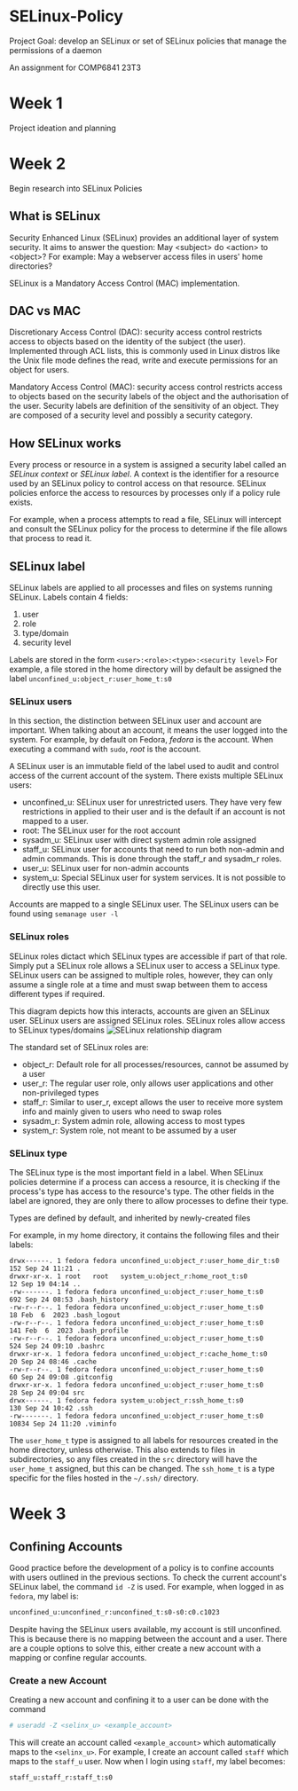 # SELinux-Policy
Project Goal: develop an SELinux or set of SELinux policies that manage the permissions of a daemon

An assignment for COMP6841 23T3

# Week 1
Project ideation and planning

# Week 2
Begin research into SELinux Policies

## What is SELinux
Security Enhanced Linux (SELinux) provides an additional layer of system security. It aims to answer the question: May \<subject\> do \<action\> to \<object\>?
For example: May a webserver access files in users' home directories?

SELinux is a Mandatory Access Control (MAC) implementation.

## DAC vs MAC
Discretionary Access Control (DAC): security access control restricts access to objects based on the identity of the subject (the user). Implemented through
ACL lists, this is commonly used in Linux distros like the Unix file mode defines the read, write and execute permissions for an object for users.

Mandatory Access Control (MAC): security access control restricts access to objects based on the security labels of the object and the authorisation of the user.
Security labels are definition of the sensitivity of an object. They are composed of a security level and possibly a security category.

## How SELinux works
Every process or resource in a system is assigned a security label called an *SELinux context* or *SELinux label*. A context is the identifier for a resource used by an
SELinux policy to control access on that resource. SELinux policies enforce the access to resources by processes only if a policy rule exists. 

For example, when a process attempts to read a file, SELinux will intercept and consult the SELinux policy for the process to determine if the file allows that process to read
it. 

## SELinux label
SELinux labels are applied to all processes and files on systems running SELinux. Labels contain 4 fields:
1. user
2. role
3. type/domain
4. security level

Labels are stored in the form `<user>:<role>:<type>:<security level>`
For example, a file stored in the home directory will by default be assigned the label `unconfined_u:object_r:user_home_t:s0` 

### SELinux users
In this section, the distinction between SELinux user and account are important. When talking about an account, it means the user logged into the system. For example,
by default on Fedora, *fedora* is the account. When executing a command with `sudo`, *root* is the account.
 
A SELinux user is an immutable field of the label used to audit and control access of the current account of the system. 
There exists multiple SELinux users:

* unconfined\_u: SELinux user for unrestricted users. They have very few restrictions in applied to their user and is the default if an account is not mapped to a user. 
* root: The SELinux user for the root account
* sysadm\_u: SELinux user with direct system admin role assigned
* staff\_u: SELinux user for accounts that need to run both non-admin and admin commands. This is done through the staff\_r and sysadm\_r roles.
* user\_u: SELinux user for non-admin accounts
* system\_u: Special SELinux user for system services. It is not possible to directly use this user.

Accounts are mapped to a single SELinux user.
The SELinux users can be found using `semanage user -l`

### SELinux roles
SELinux roles dictact which SELinux types are accessible if part of that role. Simply put a SELinux role allows a SELinux user to access a SELinux type.
SELinux users can be assigned to multiple roles, however, they can only assume a single role at a time and must swap between them to access different types if required.

This diagram depicts how this interacts, accounts are given an SELinux user. SELinux users are assigned SELinux roles. SELinux roles allow access to SELinux types/domains
![SELinux relationship diagram](https://wiki.gentoo.org/images/a/a0/SELinux_users.png)

The standard set of SELinux roles are:
* object\_r: Default role for all processes/resources, cannot be assumed by a user
* user\_r: The regular user role, only allows user applications and other non-privileged types
* staff\_r: Similar to user\_r, except allows the user to receive more system info and mainly given to users who need to swap roles
* sysadm\_r: System admin role, allowing access to most types
* system\_r: System role, not meant to be assumed by a user

### SELinux type
The SELinux type is the most important field in a label. When SELinux policies determine if a process can access a resource, it is checking if the process's type 
has access to the resource's type. The other fields in the label are ignored, they are only there to allow processes to define their type.

Types are defined by default, and inherited by newly-created files

For example, in my home directory, it contains the following files and their labels:
```
drwx------. 1 fedora fedora unconfined_u:object_r:user_home_dir_t:s0   152 Sep 24 11:21 .
drwxr-xr-x. 1 root   root   system_u:object_r:home_root_t:s0            12 Sep 19 04:14 ..
-rw-------. 1 fedora fedora unconfined_u:object_r:user_home_t:s0       692 Sep 24 08:53 .bash_history
-rw-r--r--. 1 fedora fedora unconfined_u:object_r:user_home_t:s0        18 Feb  6  2023 .bash_logout
-rw-r--r--. 1 fedora fedora unconfined_u:object_r:user_home_t:s0       141 Feb  6  2023 .bash_profile
-rw-r--r--. 1 fedora fedora unconfined_u:object_r:user_home_t:s0       524 Sep 24 09:10 .bashrc
drwxr-xr-x. 1 fedora fedora unconfined_u:object_r:cache_home_t:s0       20 Sep 24 08:46 .cache
-rw-r--r--. 1 fedora fedora unconfined_u:object_r:user_home_t:s0        60 Sep 24 09:08 .gitconfig
drwxr-xr-x. 1 fedora fedora unconfined_u:object_r:user_home_t:s0        28 Sep 24 09:04 src
drwx------. 1 fedora fedora system_u:object_r:ssh_home_t:s0            130 Sep 24 10:42 .ssh
-rw-------. 1 fedora fedora unconfined_u:object_r:user_home_t:s0     10834 Sep 24 11:20 .viminfo
``` 

The `user_home_t` type is assigned to all labels for resources created in the home directory, unless otherwise. This also extends to files in subdirectories,
so any files created in the `src` directory will have the `user_home_t` assigned, but this can be changed.
The `ssh_home_t` is a type specific for the files hosted in the `~/.ssh/` directory. 

# Week 3

## Confining Accounts
Good practice before the development of a policy is to confine accounts with users outlined in the previous sections. To check the current account's SELinux label, the command `id -Z` is used. For example, when logged in as `fedora`, my label is:
```bash
unconfined_u:unconfined_r:unconfined_t:s0-s0:c0.c1023
```

Despite having the SELinux users available, my account is still unconfined. This is because there is no mapping between the account and a user. There are a couple options to solve this, either create a new account with a mapping or confine regular accounts.

### Create a new Account
Creating a new account and confining it to a user can be done with the command
```bash
# useradd -Z <selinx_u> <example_account>
```

This will create an account called `<example_account>` which automatically maps to the `<selinx_u>`. For example, I create an account called `staff` which maps to the `staff_u` user. Now when I login using `staff`, my label becomes:
```bash
staff_u:staff_r:staff_t:s0
```

